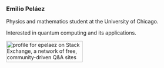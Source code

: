 ### Emilio Peláez

Physics and mathematics student at the University of Chicago.

Interested in quantum computing and its applications.

<a href="https://stackexchange.com/users/18631480"><img src="https://stackexchange.com/users/flair/18631480.png?theme=dark" width="208" height="58" alt="profile for epelaez on Stack Exchange, a network of free, community-driven Q&amp;A sites" title="profile for epelaez on Stack Exchange, a network of free, community-driven Q&amp;A sites"></a>
